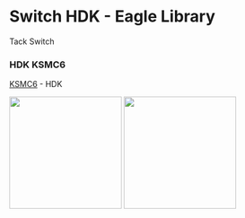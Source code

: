 Switch HDK - Eagle Library
===============

Tack Switch

### HDK KSMC6
[KSMC6](https://www.hdk.co.jp/japanese/prduct_j/prd0008_j.htm) - HDK

<img src="https://raw.githubusercontent.com/ohwada/Eagle-Library/master/docs/switch_hdk/hdk_ksmc6_sym.png" width="200" /> <img src="https://raw.githubusercontent.com/ohwada/Eagle-Library/master/docs/switch_hdk/hdk_ksmc6_pkg.png" width="200" />
